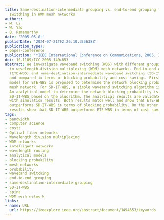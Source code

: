 ```yaml
---
title: Same-destination-intermediate grouping vs. end-to-end grouping for waveband
  switching in WDM mesh networks
authors:
- M. Li
- W. Yao
- B. Ramamurthy
date: '2005-05-01'
publishDate: '2024-07-21T02:26:10.335638Z'
publication_types:
- paper-conference
publication: '*IEEE International Conference on Communications, 2005. ICC 2005. 2005*'
doi: 10.1109/ICC.2005.1494653
abstract: We investigate waveband switching (WBS) with different grouping strategies
  in wavelength-division multiplexing (WDM) mesh networks. End-to-end waveband switching
  (ETE-WBS) and same-destination-intermediate waveband switching (SD-IT-WBS) are analyzed
  and compared in terms of blocking probability and cost savings. First, an analytical
  model for ETE-WBS is proposed to determine the network blocking probability in a
  mesh network. For SD-IT-WBS, a simple waveband switching algorithm is presented.
  An analytical model to determine the network blocking probability is proposed for
  SD-IT-WBS based on the algorithm. The analytical results are validated by comparing
  with simulation results. Both results match well and show that ETE-WBS slightly
  outperforms SD-IT-WBS in terms of blocking probability. On the other hand, simulation
  results show that SD-IT-WBS outperforms ETE-WBS in terms of cost savings.
tags:
- bandwidth
- computer science
- costs
- Optical fiber networks
- Wavelength division multiplexing
- WDM networks
- intelligent networks
- wavelength routing
- analytical models
- blocking probability
- mesh networks
- probability
- waveband switching
- end-to-end grouping
- same-destination-intermediate grouping
- SD-IT-WBS
- spine
- WDM mesh network
links:
- name: URL
  url: https://ieeexplore.ieee.org/abstract/document/1494653/keywords
---
```

